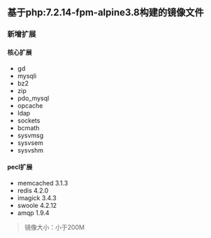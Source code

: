 ## 基于php:7.2.14-fpm-alpine3.8构建的镜像文件

### 新增扩展
#### 核心扩展
- gd
- mysqli
- bz2
- zip
- pdo_mysql
- opcache
- ldap
- sockets
- bcmath
- sysvmsg
- sysvsem
- sysvshm

#### pecl扩展
- memcached 3.1.3
- redis 4.2.0
- imagick 3.4.3
- swoole 4.2.12
- amqp 1.9.4

> 镜像大小：小于200M
